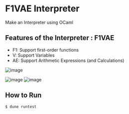 # F1VAE Interpreter
Make an Interpreter using OCaml

## Features of the Interpreter : F1VAE
- F1: Support first-order functions
- V: Support Variables
- AE: Support Arithmetic Expressions (and Calculations)

![image](https://user-images.githubusercontent.com/69974410/207256944-8c5e56f9-6de6-4ced-a2c6-984fec370b9c.png)

![image](https://user-images.githubusercontent.com/69974410/207257099-3469d236-2e8d-4069-bee3-2417d6aed6ed.png)
![image](https://user-images.githubusercontent.com/69974410/207257149-f24d5324-63ca-4634-9f44-8b321ad1df2d.png)


## How to Run

```
$ dune runtest
```
